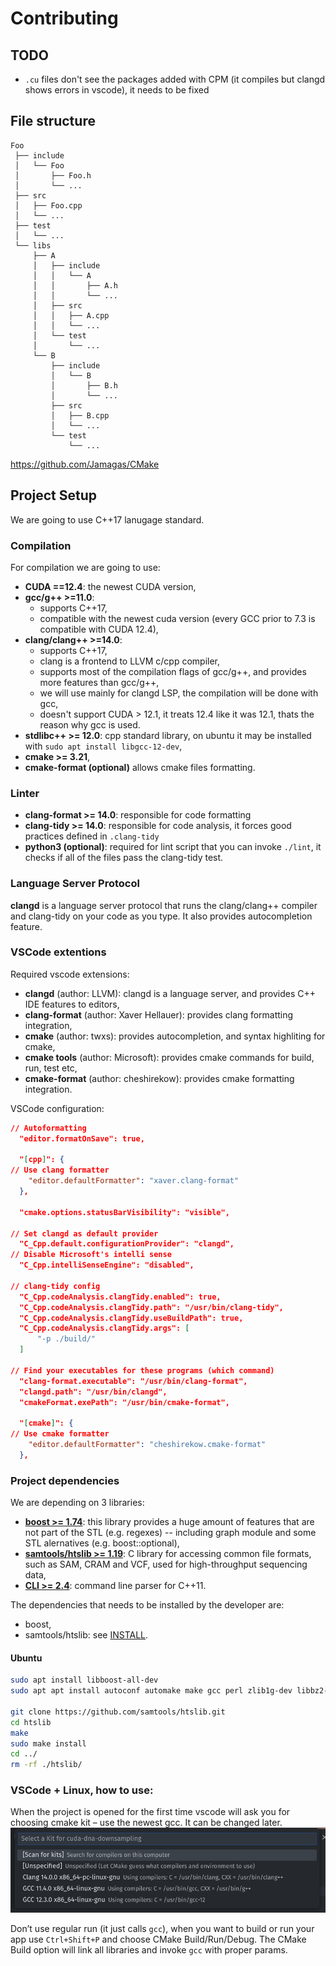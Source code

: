 # Contributing
## TODO
- `.cu` files don't see the packages added with CPM (it compiles but clangd shows errors in vscode), it needs to be fixed
## File structure

```
Foo
 ├── include
 │   └── Foo
 │       ├── Foo.h
 │       └── ...
 ├── src
 │   ├── Foo.cpp
 │   └── ...
 ├── test
 │   └── ...
 └── libs
     ├── A
     │   ├── include
     │   │   └── A
     │   │       ├── A.h
     │   │       └── ...
     │   ├── src
     │   │   ├── A.cpp
     │   │   └── ...
     │   └── test
     │       └── ...
     └── B
         ├── include
         │   └── B
         │       ├── B.h
         │       └── ...
         ├── src
         │   ├── B.cpp
         │   └── ...
         └── test
             └── ...
```

https://github.com/Jamagas/CMake

## Project Setup
We are going to use C++17 lanugage standard.
### Compilation
For compilation we are going to use:
- **CUDA ==12.4**: the newest CUDA version,
- **gcc/g++ >=11.0**: 
  - supports C++17,
  - compatible with the newest cuda version (every GCC prior to 7.3 is compatible with CUDA 12.4), 
- **clang/clang++ >=14.0**:
  - supports C++17,
  - clang is a frontend to LLVM c/cpp compiler,
  - supports most of the compilation flags of gcc/g++, and provides more features than gcc/g++, 
  - we will use mainly for clangd LSP, the compilation will be done with gcc,
  - doesn't support CUDA > 12.1, it treats 12.4 like it was 12.1, thats the reason why gcc is used.
- **stdlibc++ >= 12.0**: cpp standard library, on ubuntu it may be installed with `sudo apt install libgcc-12-dev`,
- **cmake >= 3.21**,
- **cmake-format (optional)** allows cmake files formatting.


### Linter
- **clang-format >= 14.0**: responsible for code formatting
- **clang-tidy >= 14.0**: responsible for code analysis, it forces good practices defined in `.clang-tidy`
- **python3 (optional)**: required for lint script that you can invoke `./lint`, it checks if all of the files pass the clang-tidy test.

### Language Server Protocol
**clangd** is a language server protocol that runs the clang/clang++ compiler and clang-tidy on your code as you type. It also provides autocompletion feature.

### VSCode extentions
Required vscode extensions:
- **clangd** (author: LLVM): clangd is a language server, and provides C++ IDE features to editors,
- **clang-format** (author: Xaver Hellauer): provides clang formatting integration,
- **cmake** (author: twxs): provides autocompletion, and syntax highliting for cmake,
- **cmake tools** (author: Microsoft): provides cmake commands for build, run, test etc,
- **cmake-format** (author: cheshirekow): provides cmake formatting integration.

VSCode configuration:

```json
// Autoformatting
  "editor.formatOnSave": true,

  "[cpp]": {
// Use clang formatter
    "editor.defaultFormatter": "xaver.clang-format"
  },

  "cmake.options.statusBarVisibility": "visible",

// Set clangd as default provider
  "C_Cpp.default.configurationProvider": "clangd",
// Disable Microsoft's intelli sense
  "C_Cpp.intelliSenseEngine": "disabled",

// clang-tidy config
  "C_Cpp.codeAnalysis.clangTidy.enabled": true,
  "C_Cpp.codeAnalysis.clangTidy.path": "/usr/bin/clang-tidy",
  "C_Cpp.codeAnalysis.clangTidy.useBuildPath": true,
  "C_Cpp.codeAnalysis.clangTidy.args": [
      "-p ./build/"
  ]

// Find your executables for these programs (which command)
  "clang-format.executable": "/usr/bin/clang-format",
  "clangd.path": "/usr/bin/clangd",
  "cmakeFormat.exePath": "/usr/bin/cmake-format",

  "[cmake]": {
// Use cmake formatter
    "editor.defaultFormatter": "cheshirekow.cmake-format"
  },
```

### Project dependencies
We are depending on 3 libraries:
- [**boost >= 1.74**](https://www.boost.org/): this library provides a huge amount of features that are not part of the STL (e.g. regexes) -- including graph module and some STL alernatives (e.g. boost::optional),
- [**samtools/htslib >= 1.19**](https://github.com/samtools/htslib): C library for accessing common file formats, such as SAM, CRAM and VCF, used for high-throughput sequencing data,
- [**CLI >= 2.4**](https://github.com/CLIUtils/CLI11): command line parser for C++11.

The dependencies that needs to be installed by the developer are:
- boost,
- samtools/htslib: see [INSTALL](https://github.com/samtools/htslib/blob/develop/INSTALL).

#### Ubuntu
```bash
sudo apt install libboost-all-dev 
sudo apt apt install autoconf automake make gcc perl zlib1g-dev libbz2-dev liblzma-dev libcurl4-gnutls-dev libssl-dev

git clone https://github.com/samtools/htslib.git
cd htslib
make 
sudo make install
cd ../
rm -rf ./htslib/
```

### VSCode + Linux, how to use:
When the project is opened for the first time vscode will ask you for choosing cmake kit – use the newest gcc. It can be changed later.
<img src="img/vscode-cmake-kit.png" />


Don’t use regular run (it just calls `gcc`), when you want to build or run your app use `Ctrl+Shift+P` and choose CMake Build/Run/Debug. The CMake Build option will link all libraries and invoke `gcc` with proper params. 
